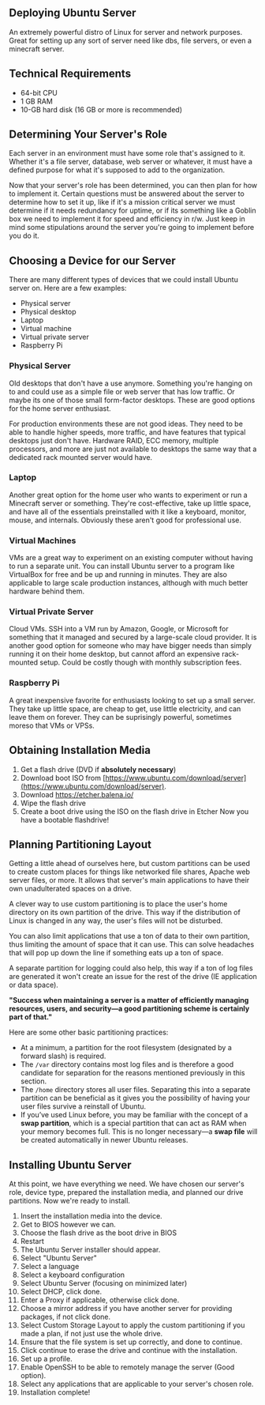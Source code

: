 ## Deploying Ubuntu Server
An extremely powerful distro of Linux for server and network purposes. Great for setting up any sort of server need like dbs, file servers, or even a minecraft server. 
## Technical Requirements
- 64-bit CPU
- 1 GB RAM
- 10-GB hard disk (16 GB or more is recommended)
## Determining Your Server's Role
Each server in an environment must have some role that's assigned to it. Whether it's a file server, database, web server or whatever, it must have a defined purpose for what it's supposed to add to the organization. 

Now that your server's role has been determined, you can then plan for how to implement it. Certain questions must be answered about the server to determine how to set it up, like if it's a mission critical server we must determine if it needs redundancy for uptime, or if its something like a Goblin box we need to implement it for speed and efficiency in r/w. Just keep in mind some stipulations around the server you're going to implement before you do it. 

## Choosing a Device for our Server
There are many different types of devices that we could install Ubuntu server on. Here are a few examples:
- Physical server
- Physical desktop
- Laptop
- Virtual machine
- Virtual private server
- Raspberry Pi
### Physical Server
Old desktops that don't have a use anymore. Something you're hanging on to and could use as a simple file or web server that has low traffic. Or maybe its one of those small form-factor desktops. These are good options for the home server enthusiast. 

For production environments these are not good ideas. They need to be able to handle higher speeds, more traffic, and have features that typical desktops just don't have. Hardware RAID, ECC memory, multiple processors, and more are just not available to desktops the same way that a dedicated rack mounted server would have. 

### Laptop
Another great option for the home user who wants to experiment or run a Minecraft server or something. They're cost-effective, take up little space, and have all of the essentials preinstalled with it like a keyboard, monitor, mouse, and internals. Obviously these aren't good for professional use. 

### Virtual Machines
VMs are a great way to experiment on an existing computer without having to run a separate unit. You can install Ubuntu server to a program like VirtualBox for free and be up and running in minutes. They are also applicable to large scale production instances, although with much better hardware behind them.

### Virtual Private Server
Cloud VMs. SSH into a VM run by Amazon, Google, or Microsoft for something that it managed and secured by a large-scale cloud provider. It is another good option for someone who may have bigger needs than simply running it on their home desktop, but cannot afford an expensive rack-mounted setup. Could be costly though with monthly subscription fees.

### Raspberry Pi
A great inexpensive favorite for enthusiasts looking to set up a small server. They take up little space, are cheap to get, use little electricity, and can leave them on forever. They can be suprisingly powerful, sometimes moreso that VMs or VPSs. 

## Obtaining Installation Media
1. Get a flash drive (DVD if **absolutely necessary**)
2. Download boot ISO from [https://www.ubuntu.com/download/server](https://www.ubuntu.com/download/server).
3. Download https://etcher.balena.io/
4. Wipe the flash drive
5. Create a boot drive using the ISO on the flash drive in Etcher
Now you have a bootable flashdrive!

## Planning Partitioning Layout
Getting a little ahead of ourselves here, but custom partitions can be used to create custom places for things like networked file shares, Apache web server files, or more. It allows that server's main applications to have their own unadulterated spaces on a drive. 

A clever way to use custom partitioning is to place the user's home directory on its own partition of the drive. This way if the distribution of Linux is changed in any way, the user's files will not be disturbed.

You can also limit applications that use a ton of data to their own partition, thus limiting the amount of space that it can use. This can solve headaches that will pop up down the line if something eats up a ton of space. 

A separate partition for logging could also help, this way if a ton of log files are generated it won't create an issue for the rest of the drive (IE application or data space).

**"Success when maintaining a server is a matter of efficiently managing resources, users, and security—a good partitioning scheme is certainly part of that."**

Here are some other basic partitioning practices:
- At a minimum, a partition for the root filesystem (designated by a forward slash) is required.
- The `/var` directory contains most log files and is therefore a good candidate for separation for the reasons mentioned previously in this section.
- The `/home` directory stores all user files. Separating this into a separate partition can be beneficial as it gives you the possibility of having your user files survive a reinstall of Ubuntu.
- If you’ve used Linux before, you may be familiar with the concept of a **swap partition**, which is a special partition that can act as RAM when your memory becomes full. This is no longer necessary—a **swap file** will be created automatically in newer Ubuntu releases.

## Installing Ubuntu Server
At this point, we have everything we need. We have chosen our server's role, device type, prepared the installation media, and planned our drive partitions. Now we're ready to install.

1. Insert the installation media into the device.
2. Get to BIOS however we can.
3. Choose the flash drive as the boot drive in BIOS
4. Restart
5. The Ubuntu Server installer should appear.
6. Select "Ubuntu Server"
7. Select a language
8. Select a keyboard configuration
9. Select Ubuntu Server (focusing on minimized later)
10. Select DHCP, click done.
11. Enter a Proxy if applicable, otherwise click done.
12. Choose a mirror address if you have another server for providing packages, if not click done. 
13. Select Custom Storage Layout to apply the custom partitioning if you made a plan, if not just use the whole drive.
14. Ensure that the file system is set up correctly, and done to continue.
15. Click continue to erase the drive and continue with the installation.
16. Set up a profile.
17. Enable OpenSSH to be able to remotely manage the server (Good option).
18. Select any applications that are applicable to your server's chosen role.
19. Installation complete!

